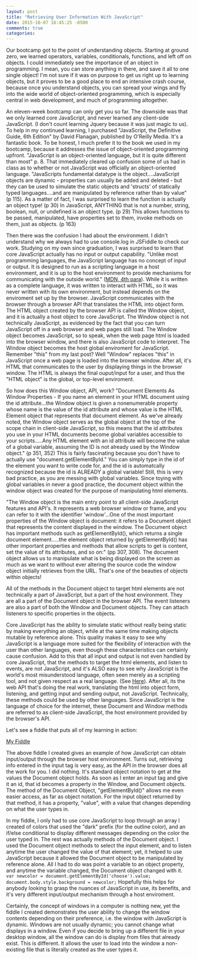```yaml
---
layout: post
title: "Retrieving User Information With JavaScript"
date: 2015-10-07 16:45:25 -0500
comments: true
categories: 
---
```


Our bootcamp got to the point of understanding objects. Starting at ground zero, we learned operators, variables, conditionals, functions, and left off on objects. I could immediately see the importance of an object in programming. I mean, you can store anything in there, and save it all to one single object! I'm not sure if it was on purpose to get us right up to learning objects, but it proves to be a good place to end an intensive crash course, because once you understand objects, you can spread your wings and fly into the wide world of object-oriented programming, which is especially central in web development, and much of programming altogether. 

An eleven-week bootcamp can only get you so far. The downside was that we only learned core JavaScript, and never learned any client-side JavaScript. (I don't count learning Jquery because it was just magic to us). To help in my continued learning, I purchased "JavaScript, the Definitive Guide, 6th Edition" by David Flanagan, published by O'Reilly Media. It's a fantastic book. To be honest, I much prefer it to the book we used in my bootcamp, because it addresses the issue of object-oriented programming upfront. "JavaScript is an object-oriented language, but it is quite different than most" p. 8. That immediately cleared up confusion some of us had in class as to whether or not JavaScript was officially an object-oriented language. "JavaScripts fundamental datatype is the object....JavaScript objects are dynamic - properties can usually be added and deleted - but they can be used to simulate the static objects and 'structs' of statically typed languages....and are manipulated by reference rather than by value" (p 115). As a matter of fact, I was surprised to learn the function is actually an object type! (p 30) In JavaScript, ANYTHING that is not a number, string, boolean, null, or undefined is an object type. (p 29) This allows functions to be passed, manipulated, have properties set to them, invoke methods on them, just as objects. (p 163)

Then there was the confusion I had about the environment. I didn't understand why we always had to use console.log in JSFiddle to check our work. Studying on my own since graduation, I was surprised to learn that core JavaScript actually has no input or output capability. "Unlike most programming languages, the JavaScript language has no concept of input or output. It is designed to run as a scripting language in a host environment, and it is up to the host environment to provide mechanisms for communicating with the outside world." (<a href='https://developer.mozilla.org/en-US/docs/Web/JavaScript/A_re-introduction_to_JavaScript' target='_blank'>MDN, 4th para</a>). While it is written as a complete language, it was written to interact with HTML, so it was never written with its own environment, but instead depends on the enviroment set up by the browser. JavaScript communicates with the browser through a browser API that translates the HTML into object form. The HTML object created by the browser API is called the Window object, and it is actually a host object to core JavaScript. The Window object is not technically JavaScript, as evidenced by the fact that you can turn JavaScript off in a web browser and web pages still load. The Window object becomes JavaScript, so to speak, when the web page html is loaded into the browser window, and there is also JavaScript code to interpret. The Window object becomes the host global enviroment for JavaScript. Remember "this" from my last post? Well "Window" replaces "this" in JavaScript once a web page is loaded into the browser window. After all, it's HTML that communicates to the user by displaying things in the browser window. The HTML is always the final ouput/input for a user, and thus the "HTML object" is the global, or top-level enviroment.

So how does this Window object, API, work? "Document Elements As Window Properties - If you name an element in your HTML document using the id attribute...the Window object is given a nonenumerable property whose name is the value of the id attribute and whose value is the HTML Element object that represents that document element. As we've already noted, the Window object serves as the global object at the top of the scope chain in client-side JavaScript, so this means that the id attributes you use in your HTML documents become global variables accessible to your scripts.....Any HTML element with an id attribute will become the value of a global variable, assuming the ID is not already used by the Window object." (p 351, 352) This is fairly fascinating because you don't have to actually use "document.getElementById." You can simply type in the id of the element you want to write code for, and the id is automatcally recognized because the id is ALREADY a global variable! Still, this is very bad practice, as you are messing with global variables. Since toying with global variables in never a good practice, the document object within the window object was created for the purpose of manipulating html elements.

"The Window object is the main entry point to all client-side JavaScript features and API's. It represents a web browser window or frame, and you can refer to it with the identifier 'window'...One of the most important properties of the Window object is document: it refers to a Document object that represents the content displayed in the window. The Document object has important methods such as getElementById(), which returns a single document element.....the element object returned by getElementById() has other important properties and methods that allow scripts to get is content, set the value of its attributes, and so on:" (pp 307, 308). The document object allows us to manipulate what is being displayed on the screen as much as we want to without ever altering the source code the window object initially retrieves from the URL. That's one of the beauties of objects within objects! 

All of the methods in the Document object to target html elements are not technically a part of JavaScript, but a part of the host environment. They are all a part of the Document object in the browser API. The event listeners are also a part of both the Window and Document objects. They can attach listeners to specific properties in the objects.

Core JavaScript has the ability to simulate static without really being static by making everything an object, while at the same time making objects mutable by reference alone. This quality makes it easy to see why JavaScript is a language more suited for the flexibility of interaction with the user than other languages, even though these characteristics can certainly cause confusion. Add to this that all input and output is not even handled by core JavaScript, that the methods to target the html elements, and listen to events, are not JavaScript, and it's ALSO easy to see why JavaScript is the world's most misunderstood language, often seen merely as a scripting tool, and not given respect as a real language. (See <a href='http://www.crockford.com/javascript/javascript.html' target='_blank'>Here</a>). After all, its the web API that's doing the real work, translating the html into object form, listening, and getting input and sending output, not JavaScript. Technically, these methods could be used by other languages. Since JavaScript is the language of choice for the internet, these Document and Window methods are referred to as client-side JavaScript, the host environment provided by the browser's API.

Let's see a fiddle that puts all of my learning in action:
 
<a href='http://jsfiddle.net/kevinbrianfahy/8115ztf3/3/' target='_blank'>My Fiddle</a>

The above fiddle I created gives an example of how JavaScript can obtain input/output through the browser host environment. Turns out, retrieving info entered in the input tag is very easy, as the API in the browser does all the work for you. I did nothing. It's standard object notation to get at the values the Document object holds. As soon as I enter an input tag and give it an id, that id becomes a property in the Window, and Document objects. The method of the Document Object, "getElementById()" allows me even easier access, as far as object notation. For the input object returned by that method, it has a property, "value", with a value that changes depending on what the user types in.  

In my fiddle, I only had to use core JavaScript to loop through an array I created of colors that used the "dark" prefix (for the outline color), and an if/else conditional to display different messages depending on the color the user typed in. The rest was actually methods of the Document object. I used the Document object methods to select the input element, and to listen anytime the user changed the value of that element; yet, it helped to use JavaScript because it allowed the Document object to be manipulated by reference alone. All I had to do was point a variable to an object property, and anytime the variable changed, the Document object changed with it. `var newcolor = document.getElementById('choose').value; document.body.style.background = newcolor;` Hopefully this helps for anybody looking to grasp the nuances of JavaScript in use, its benefits, and it's very different input/output mechanism through a host enviroment.

Certainly, the concept of windows in a computer is nothing new, yet the fiddle I created demonstrates the user ability to change the window contents depending on their preference, i.e. the window with JavaScript is dynamic. Windows are not usually dynamic; you cannot change what displays in a window. Even if you decide to bring up a different file in your desktop window, all the window can do is display from files that already exist. This is different. It allows the user to load into the window a non-existing file that is literally created as the user types it.


